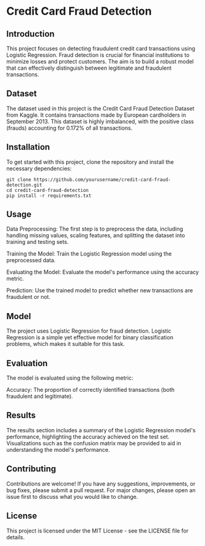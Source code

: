 # Credit Card Fraud Detection

## Introduction
This project focuses on detecting fraudulent credit card transactions using Logistic Regression. Fraud detection is crucial for financial institutions to minimize losses and protect customers. The aim is to build a robust model that can effectively distinguish between legitimate and fraudulent transactions.

## Dataset
The dataset used in this project is the Credit Card Fraud Detection Dataset from Kaggle. It contains transactions made by European cardholders in September 2013. This dataset is highly imbalanced, with the positive class (frauds) accounting for 0.172% of all transactions.

## Installation
To get started with this project, clone the repository and install the necessary dependencies:

```
git clone https://github.com/yourusername/credit-card-fraud-detection.git
cd credit-card-fraud-detection
pip install -r requirements.txt
```
## Usage
Data Preprocessing: The first step is to preprocess the data, including handling missing values, scaling features, and splitting the dataset into training and testing sets.

Training the Model: Train the Logistic Regression model using the preprocessed data.

Evaluating the Model: Evaluate the model's performance using the accuracy metric.

Prediction: Use the trained model to predict whether new transactions are fraudulent or not.

## Model
The project uses Logistic Regression for fraud detection. Logistic Regression is a simple yet effective model for binary classification problems, which makes it suitable for this task.

## Evaluation
The model is evaluated using the following metric:

Accuracy: The proportion of correctly identified transactions (both fraudulent and legitimate).
## Results
The results section includes a summary of the Logistic Regression model's performance, highlighting the accuracy achieved on the test set. Visualizations such as the confusion matrix may be provided to aid in understanding the model's performance.

## Contributing
Contributions are welcome! If you have any suggestions, improvements, or bug fixes, please submit a pull request. For major changes, please open an issue first to discuss what you would like to change.

## License
This project is licensed under the MIT License - see the LICENSE file for details.
